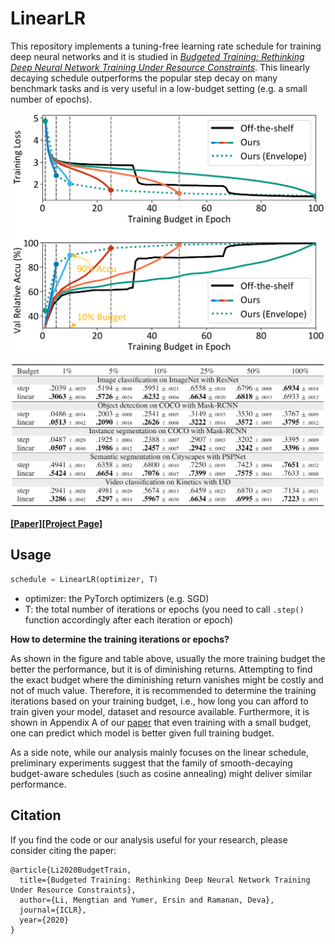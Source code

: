 # LinearLR
This repository implements a tuning-free learning rate schedule for training deep neural networks and it is studied in [*Budgeted Training: Rethinking Deep Neural Network Training Under Resource Constraints*](https://arxiv.org/abs/1905.04753). This linearly decaying schedule outperforms the popular step decay on many benchmark tasks and is very useful in a low-budget setting (e.g. a small number of epochs).

<p align="center">
    <img alt="teaser" src="fig/teaser.png" width="500px">
</p>

<p align="center">
    <img alt="performance" src="fig/tab3.png" width="700px">
</p>

[**[Paper]**](https://arxiv.org/abs/1905.04753)[**[Project Page]**](http://www.cs.cmu.edu/~mengtial/proj/budgetnn/)

## Usage
```python
schedule = LinearLR(optimizer, T)
```
- optimizer: the PyTorch optimizers (e.g. SGD)
- T: the total number of iterations or epochs (you need to call `.step()` function accordingly after each iteration or epoch)

**How to determine the training iterations or epochs?**

As shown in the figure and table above, usually the more training budget the better the performance, but it is of diminishing returns. Attempting to find the exact budget where the diminishing return vanishes might be costly and not of much value. Therefore, it is recommended to determine the training iterations based on your training budget, i.e., how long you can afford to train given your model, dataset and resource available. Furthermore, it is shown in Appendix A of our [paper](https://arxiv.org/abs/1905.04753) that even training with a small budget, one can predict which model is better given full training budget.

As a side note, while our analysis mainly focuses on the linear schedule, preliminary experiments suggest that the family of smooth-decaying budget-aware schedules (such as cosine annealing) might deliver similar performance.

## Citation
If you find the code or our analysis useful for your research, please consider citing the paper:

```
@article{Li2020BudgetTrain,
  title={Budgeted Training: Rethinking Deep Neural Network Training Under Resource Constraints},
  author={Li, Mengtian and Yumer, Ersin and Ramanan, Deva},
  journal={ICLR},
  year={2020}
}
```

